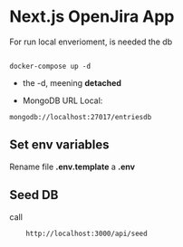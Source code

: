 # Next.js OpenJira App
For run local enverioment, is needed the db
```

docker-compose up -d
```

* the -d, meening __detached__

* MongoDB URL Local:
```
mongodb://localhost:27017/entriesdb

```

## Set env variables 
Rename file __.env.template__ a __.env__

## Seed DB
call 

```
    http://localhost:3000/api/seed
```